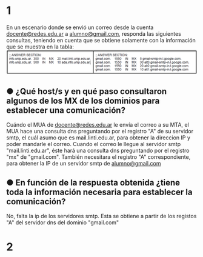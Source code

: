 # 1
En un escenario donde se envió un correo desde la cuenta docente@redes.edu.ar a alumno@gmail.com, responda las siguientes consultas, teniendo en cuenta que se obtiene solamente con la información que se muestra en la tabla:
![Alt text](images/image-6.png)

## ● ¿Qué host/s y en qué paso consultaron algunos de los MX de los dominios para establecer una comunicación?
Cuándo el MUA de docente@redes.edu.ar le envía el correo a su MTA, el MUA hace una consulta dns preguntando por el registro "A" de su servidor smtp, el cuál asumo que es mail.linti.edu.ar, para obtener la direccion IP y poder mandarle el correo.
Cuando el correo le llegue al servidor smtp "mail.linti.edu.ar", éste hará una consulta dns preguntando por el registro "mx" de "gmail.com". También necesitara el registro "A" correspondiente, para obtener la IP de un servidor smtp de alumno@gmail.com
## ● En función de la respuesta obtenida ¿tiene toda la información necesaria para establecer la comunicación?
No, falta la ip de los servidores smtp. Esta se obtiene a partir de los registos "A" del servidor dns del dominio "gmail.com"

# 2
